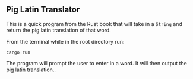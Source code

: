 ## Pig Latin Translator
This is a quick program from the Rust book that will take in a `String` and return the pig latin translation of that word.

From the terminal while in the root directory run:

`cargo run` 

The program will prompt the user to enter in a word. It will then output the pig latin translation..